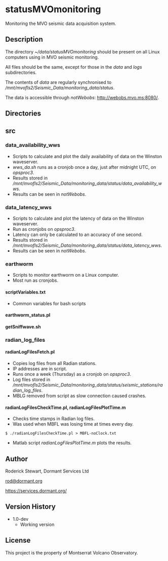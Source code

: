 # statusMVOmonitoring

Monitoring the MVO seismic data acquisition system.

## Description

The directory *~/data/statusMVOmonitoring* should be present on all Linux computers using in MVO seismic monitoring.

All files should be the same, except for those in the *data* and *logs* subdirectories.

The contents of *data* are regularly synchronised to */mnt/mvofls2/Seismic_Data/monitoring_data/status*.

The data is accessible through *notWebobs*: http://webobs.mvo.ms:8080/.

## Directories


## src

### data_availability_wws

* Scripts to calculate and plot the daily availability of data on the Winston waveserver.
* *wws_da.sh* runs as a cronjob once a day, just after midnight UTC, on *opsproc3*.
* Results stored in */mnt/mvofls2/Seismic_Data/monitoring_data/status/data_availability_wws*.
* Results can be seen in *notWebobs*.


### data_latency_wws

* Scripts to calculate and plot the latency of data on the Winston waveserver.
* Run as cronjobs on *opsproc3*.
* Latency can only be calculated to an accuracy of one second.
* Results stored in */mnt/mvofls2/Seismic_Data/monitoring_data/status/data_latency_wws*.
* Results can be seen in *notWebobs*.

### earthworm

* Scripts to monitor earthworm on a Linux computer.
* Most run as cronjobs.

#### scriptVariables.txt

* Common variables for bash scripts

#### earthworm_status.pl

#### getSniffwave.sh

### radian_log_files

#### radianLogFilesFetch.pl

* Copies log files from all Radian stations.
* IP addresses are in script.
* Runs once a week (Thursday) as a cronjob on *opsproc3*.
* Log files stored in */mnt/mvofls2/Seismic_Data/monitoring_data/status/seismic_stations/radian_log_files*.
* MBLG removed from script as slow connection caused crashes.

#### radianLogFilesCheckTime.pl, radianLogFilesPlotTime.m

* Checks time stamps in Radian log files.
* Was used when MBFL was losing time at times every day.
```
$ ./radianLogFilesCheckTime.pl > MBFL-noClock.txt
```
* Matlab script *radianLogFilesPlotTime.m* plots the results.

## Author

Roderick Stewart, Dormant Services Ltd

rod@dormant.org

https://services.dormant.org/

## Version History

* 1.0-dev
    * Working version

## License

This project is the property of Montserrat Volcano Observatory.
